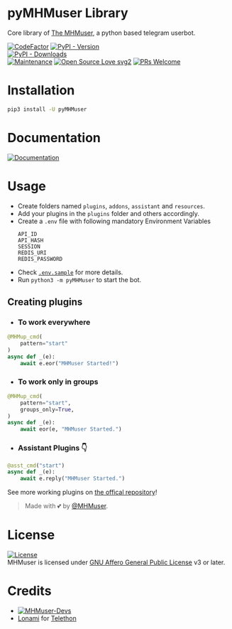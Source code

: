 # pyMHMuser Library

Core library of [The MHMuser](https://github.com/Dev-MHM/MHMuser), a python based telegram userbot.

[![CodeFactor](https://www.codefactor.io/repository/github/Dev-MHM/pyMHMuser/badge)](https://www.codefactor.io/repository/github/Dev-MHM/pyMHMuser)
[![PyPI - Version](https://img.shields.io/pypi/v/pyMHMuser?style=round)](https://pypi.org/project/pyMHMuser)    
[![PyPI - Downloads](https://img.shields.io/pypi/dm/pyMHMuser?label=DOWNLOADS&style=round)](https://pypi.org/project/pyMHMuser)    
[![Maintenance](https://img.shields.io/badge/Maintained%3F-yes-green.svg)](https://github.com/Dev-MHM/MHMuser/graphs/commit-activity)
[![Open Source Love svg2](https://badges.frapsoft.com/os/v2/open-source.svg?v=103)](https://github.com/Dev-MHM/MHMuser)
[![PRs Welcome](https://img.shields.io/badge/PRs-welcome-brightgreen.svg?style=flat-square)](https://makeapullrequest.com)

# Installation
```bash
pip3 install -U pyMHMuser
```

# Documentation 
[![Documentation](https://img.shields.io/badge/Documentation-MHMuser-blue)](http://MHMuser.tech/)

# Usage
- Create folders named `plugins`, `addons`, `assistant` and `resources`.   
- Add your plugins in the `plugins` folder and others accordingly.   
- Create a `.env` file with following mandatory Environment Variables
   ```
   API_ID
   API_HASH
   SESSION
   REDIS_URI
   REDIS_PASSWORD
   ```
- Check
[`.env.sample`](https://github.com/Dev-MHM/MHMuser/blob/main/.env.sample) for more details.   
- Run `python3 -m pyMHMuser` to start the bot.   

## Creating plugins
 - ### To work everywhere

```python
@MHMup_cmd(
    pattern="start"
)   
async def _(e):   
    await e.eor("MHMuser Started!")   
```

- ### To work only in groups

```python
@MHMup_cmd(
    pattern="start",
    groups_only=True,
)   
async def _(e):   
    await eor(e, "MHMuser Started.")   
```

- ### Assistant Plugins 👇

```python
@asst_cmd("start")   
async def _(e):   
    await e.reply("MHMuser Started.")   
```

See more working plugins on [the offical repository](https://github.com/Dev-MHM/MHMuser)!

> Made with 💕 by [@MHMuser](https://MHMuser).    


# License
[![License](https://www.gnu.org/graphics/agplv3-155x51.png)](LICENSE)   
MHMuser is licensed under [GNU Affero General Public License](https://www.gnu.org/licenses/agpl-3.0.en.html) v3 or later.

# Credits
* [![MHMuser-Devs](https://img.shields.io/static/v1?label=MHMuser&message=devs&color=critical)](https://t.me/MHMuserDevs)
* [Lonami](https://github.com/Lonami) for [Telethon](https://github.com/LonamiWebs/Telethon)

